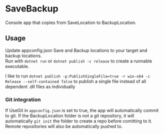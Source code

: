 # SaveBackup
Console app that copies from SaveLocation to BackupLocation.

## Usage
Update appconfig.json Save and Backup locations to your target and backup locations.  
Run with `dotnet run` or `dotnet publish -c release` to create a runnable executable.

I like to run `dotnet publish -p:PublishSingleFile=true -r win-x64 -c Release --self-contained false` to publish a single file instead of all dependent .dll files as individually

### Git integration
If UseGit in `appconfig.json` is set to true, the app will automatically commit to git. If the BackupLocation folder is not a git repository, it will automatically `git init` the folder to create a repo before comitting to it. Remote repositories will also be automatically pushed to.
